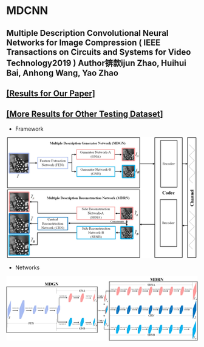 # MDCNN

## Multiple Description Convolutional Neural Networks for Image Compression ( IEEE Transactions on Circuits and Systems for Video Technology2019 ) Author锛歀ijun Zhao, Huihui Bai, Anhong Wang, Yao Zhao

## [[Results for Our Paper]](https://github.com/mdcnn/MDCNN_test40/tree/master/Figs)

## [[More Results for Other Testing Dataset]](https://github.com/mdcnn/Deep-Multiple-Description-Coding)

- Framework
<p align='center'>  
  <img src='Figs/MDCNNet.jpg' width='500'/>

- Networks
<p align='center'>  
  <img src='Figs/Network.jpg' width='600'/>
